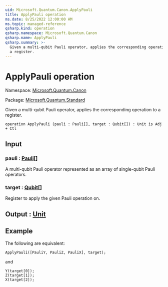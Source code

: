 ```yaml
---
uid: Microsoft.Quantum.Canon.ApplyPauli
title: ApplyPauli operation
ms.date: 8/25/2022 12:00:00 AM
ms.topic: managed-reference
qsharp.kind: operation
qsharp.namespace: Microsoft.Quantum.Canon
qsharp.name: ApplyPauli
qsharp.summary: >-
  Given a multi-qubit Pauli operator, applies the corresponding operation to
  a register.
---
```


# ApplyPauli operation

Namespace: [Microsoft.Quantum.Canon](xref:Microsoft.Quantum.Canon)

Package: [Microsoft.Quantum.Standard](https://nuget.org/packages/Microsoft.Quantum.Standard)


Given a multi-qubit Pauli operator, applies the corresponding operation toa register.

```qsharp
operation ApplyPauli (pauli : Pauli[], target : Qubit[]) : Unit is Adj + Ctl
```


## Input

### pauli : [Pauli](xref:microsoft.quantum.qsharp.valueliterals#pauli-literals)[]

A multi-qubit Pauli operator represented as an array of single-qubit Pauli operators.


### target : [Qubit](xref:microsoft.quantum.qsharp.valueliterals#qubit-literals)[]

Register to apply the given Pauli operation on.



## Output : [Unit](xref:microsoft.quantum.qsharp.valueliterals#unit-literal)



## Example

The following are equivalent:```qsharpApplyPauli([PauliY, PauliZ, PauliX], target);```and```qsharpY(target[0]);Z(target[1]);X(target[2]);```